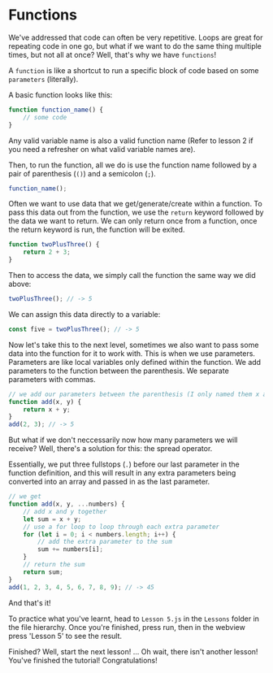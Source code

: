 # Functions

We've addressed that code can often be very repetitive.
Loops are great for repeating code in one go, but what if we want to do the same thing multiple times, but not all at once?
Well, that's why we have `functions`!

A `function` is like a shortcut to run a specific block of code based on some `parameters` (literally).

A basic function looks like this:
```js
function function_name() {
	// some code
}
```
Any valid variable name is also a valid function name (Refer to lesson 2 if you need a refresher on what valid variable names are).

Then, to run the function, all we do is use the function name followed by a pair of parenthesis (`()`) and a semicolon (`;`).
```js
function_name();
```
Often we want to use data that we get/generate/create within a function.
To pass this data out from the function, we use the `return` keyword followed by the data we want to return.
We can only return once from a function, once the return keyword is run, the function will be exited.
```js
function twoPlusThree() {
	return 2 + 3;
}
```
Then to access the data, we simply call the function the same way we did above:
```js
twoPlusThree(); // -> 5
```
We can assign this data directly to a variable:
```js
const five = twoPlusThree(); // -> 5
```
Now let's take this to the next level, sometimes we also want to pass some data into the function for it to work with.
This is when we use parameters.
Parameters are like local variables only defined within the function.
We add parameters to the function between the parenthesis.
We separate parameters with commas.
```js
// we add our parameters between the parenthesis (I only named them x and y out of personal preference)
function add(x, y) {
	return x + y;
}
add(2, 3); // -> 5
```
But what if we don't neccessarily now how many parameters we will receive?
Well, there's a solution for this: the spread operator.

Essentially, we put three fullstops (`.`) before our last parameter in the function definition, and this will result in any extra parameters being converted into an array and passed in as the last parameter.
```js
// we get 
function add(x, y, ...numbers) {
	// add x and y together
	let sum = x + y;
	// use a for loop to loop through each extra parameter
	for (let i = 0; i < numbers.length; i++) {
		// add the extra parameter to the sum
		sum += numbers[i];
	}
	// return the sum
	return sum;
}
add(1, 2, 3, 4, 5, 6, 7, 8, 9); // -> 45
```
And that's it!

To practice what you've learnt, head to `Lesson 5.js` in the `Lessons` folder in the file hierarchy.
Once you're finished, press run, then in the webview press 'Lesson 5' to see the result.

Finished?
Well, start the next lesson!
...
Oh wait, there isn't another lesson!
You've finished the tutorial!
Congratulations!